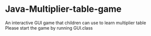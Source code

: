 # Java-Multiplier-table-game
An interactive GUI game that children can use to learn multiplier table
Please start the game by running GUI.class
